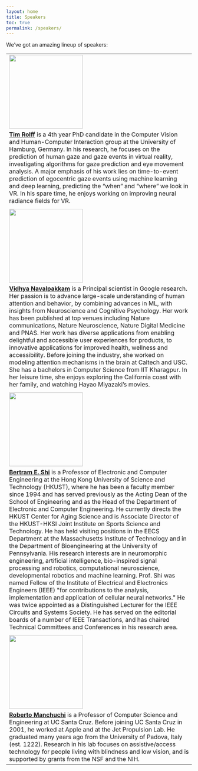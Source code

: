 ```yaml
---
layout: home
title: Speakers
toc: true
permalink: /speakers/
---
```


We’ve got an amazing lineup of speakers:

|                                                                                                                                                                                                                                                                                                                                                                                                                                                                                                                                                                                                                                                                                                                                                                                                                                                                                                                                                                                                                                                                                                                                                                                                                                                                                                                                                                                   |
| --------------------------------------------------------------------------------------------------------------------------------------------------------------------------------------------------------------------------------------------------------------------------------------------------------------------------------------------------------------------------------------------------------------------------------------------------------------------------------------------------------------------------------------------------------------------------------------------------------------------------------------------------------------------------------------------------------------------------------------------------------------------------------------------------------------------------------------------------------------------------------------------------------------------------------------------------------------------------------------------------------------------------------------------------------------------------------------------------------------------------------------------------------------------------------------------------------------------------------------------------------------------------------------------------------------------------------------------------------------------------------- |
| <img src="https://gaze-meets-ml.github.io/gaze_ml_2023/images/Tim_Rolff_cropped.jpg" width="200"/>                                                                                                                                                                                                                                                                                                                                                                                                                                                                                                                                                                                                                                                                                                                                                                                                                                                                                                                                                                                                                                                                                                                                                                                                                                                                                |
| <a name="Rolff"></a><a href="https://rolff"><b>Tim Rolff</b></a> is a 4th year PhD candidate in the Computer Vision and Human-Computer Interaction group at the University of Hamburg, Germany. In his research, he focuses on the prediction of human gaze and gaze events in virtual reality, investigating algorithms for gaze prediction and eye movement analysis. A major emphasis of his work lies on time-to-event prediction of egocentric gaze events using machine learning and deep learning, predicting the “when” and “where” we look in VR. In his spare time, he enjoys working on improving neural radiance fields for VR.                                                                                                                                                                                                                                                                                                                                                                                                                                                                                                                                                                                                                                                                                                                                      |
|                                                                                                                                                                                                                                                                                                                                                                                                                                                                                                                                                                                                                                                                                                                                                                                                                                                                                                                                                                                                                                                                                                                                                                                                                                                                                                                                                                                   |
| <img src="https://gaze-meets-ml.github.io/gaze_ml_2023/images/Vidhya_Navalpakkam_cropped.jpg" width="200"/>                                                                                                                                                                                                                                                                                                                                                                                                                                                                                                                                                                                                                                                                                                                                                                                                                                                                                                                                                                                                                                                                                                                                                                                                                                                                       |
| <a name="navalpakkam"></a><a href="https://navalpakkam"><b>Vidhya Navalpakkam</b></a> is a Principal scientist in Google research. Her passion is to advance large-scale understanding of human attention and behavior, by combining advances in ML, with insights from Neuroscience and Cognitive Psychology. Her work has been published at top venues including Nature communications, Nature Neuroscience, Nature Digital Medicine and PNAS. Her work has diverse applications from enabling delightful and accessible user experiences for products, to innovative applications for improved health, wellness and accessibility. Before joining the industry, she worked on modeling attention mechanisms in the brain at Caltech and USC. She has a bachelors in Computer Science from IIT Kharagpur. In her leisure time, she enjoys exploring the California coast with her family, and watching Hayao Miyazaki’s movies.                                                                                                                                                                                                                                                                                                                                                                                                                                                |
|                                                                                                                                                                                                                                                                                                                                                                                                                                                                                                                                                                                                                                                                                                                                                                                                                                                                                                                                                                                                                                                                                                                                                                                                                                                                                                                                                                                   |
| <img src="https://gaze-meets-ml.github.io/gaze_ml_2023/images/bert.jpg" width="200"/>                                                                                                                                                                                                                                                                                                                                                                                                                                                                                                                                                                                                                                                                                                                                                                                                                                                                                                                                                                                                                                                                                                                                                                                                                                                                            |
| <a name="shi"></a><a href="http://shi"><b> Bertram E. Shi</b></a> is a Professor of Electronic and Computer Engineering at the Hong Kong University of Science and Technology (HKUST), where he has been a faculty member since 1994 and has served previously as the Acting Dean of the School of Engineering and as the Head of the Department of Electronic and Computer Engineering. He currently directs the HKUST Center for Aging Science and is Associate Director of the HKUST-HKSI Joint Institute on Sports Science and Technology. He has held visiting positions in the EECS Department at the Massachusetts Institute of Technology and in the Department of Bioengineering at the University of Pennsylvania. His research interests are in neuromorphic engineering, artificial intelligence, bio-inspired signal processing and robotics, computational neuroscience, developmental robotics and machine learning. Prof. Shi was named Fellow of the Institute of Electrical and Electronics Engineers (IEEE) "for contributions to the analysis, implementation and application of cellular neural networks." He was twice appointed as a Distinguished Lecturer for the IEEE Circuits and Systems Society. He has served on the editorial boards of a number of IEEE Transactions, and has chaired Technical Committees and Conferences in his research area. |
|                                                                                                                                                                                                                                                                                                                                                                                                                                                                                                                                                                                                                                                                                                                                                                                                                                                                                                                                                                                                                                                                                                                                                                                                                                                                                                                                                                                   |
| <img src="https://gaze-meets-ml.github.io/gaze_ml_2023/images/roberto.jpg" width="200"/>                                                                                                                                                                                                                                                                                                                                                                                                                                                                                                                                                                                                                                                                                                                                                                                                                                                                                                                                                                                                                                                                                                                                                                                                                                                                         |
| <a name="manduchi"></a><a href="https://users.soe.ucsc.edu/~manduchi/"><b>Roberto Manchuchi</b></a> is a Professor of Computer Science and Engineering at UC Santa Cruz. Before joining UC Santa Cruz in 2001, he worked at Apple and at the Jet Propulsion Lab. He graduated many years ago from the University of Padova, Italy (est. 1222). Research in his lab focuses on assistive/access technology for people living with blindness and low vision, and is supported by grants from the NSF and the NIH.                                                                                                                                                                                                                                                                                                                                                                                                                                                                                                                                                                                                                                                                                                                                                                                                                                                                                     |
